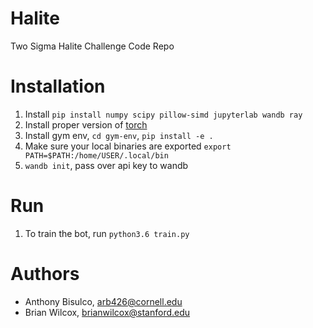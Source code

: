 # Halite
Two Sigma Halite Challenge Code Repo


# Installation

1) Install `pip install numpy scipy pillow-simd jupyterlab wandb ray`
2) Install proper version of [torch](https://pytorch.org/)
3) Install gym env, `cd gym-env`, `pip install -e .`
4) Make sure your local binaries are exported `export PATH=$PATH:/home/USER/.local/bin`
5) `wandb init`, pass over api key to wandb

# Run

1) To train the bot, run `python3.6 train.py`


# Authors
- Anthony Bisulco, arb426@cornell.edu
- Brian Wilcox, brianwilcox@stanford.edu